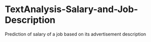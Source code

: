 # TextAnalysis-Salary-and-Job-Description
Prediction of salary of a job based on its advertisement description
